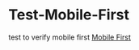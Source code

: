 # Test-Mobile-First
test to verify mobile first
<a href="https://geffersoncosta.github.io/Test-Mobile-First/" target="_blank">Mobile First</a><br>
